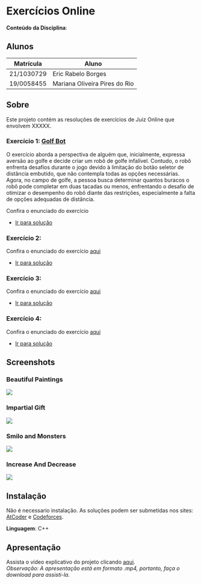 # Exercícios Online

**Conteúdo da Disciplina**: <br>

## Alunos
|Matrícula | Aluno |
| -- | -- |
| 21/1030729  |  Eric Rabelo Borges |
| 19/0058455  |  Mariana Oliveira Pires do Rio |

## Sobre 
Este projeto contém as resoluções de exercícios de Juiz Online que envolvem XXXXX. 

### Exercício 1:  [Golf Bot](http://uva.onlinejudge.org/index.php?option=com_onlinejudge&Itemid=8&category=24&page=show_problem&problem=4744)
O exercício aborda a perspectiva de alguém que, inicialmente, expressa aversão ao golfe e decide criar um robô de golfe infalível. Contudo, o robô enfrenta desafios durante o jogo devido à limitação do botão seletor de distância embutido, que não contempla todas as opções necessárias. Agora, no campo de golfe, a pessoa busca determinar quantos buracos o robô pode completar em duas tacadas ou menos, enfrentando o desafio de otimizar o desempenho do robô diante das restrições, especialmente a falta de opções adequadas de distância.

Confira o enunciado do exercício []()

- [Ir para solução](Soluções/)

### Exercício 2: []()


Confira o enunciado do exercício [aqui]()

- [Ir para solução](Soluções/)
### Exercício 3: []()


Confira o enunciado do exercício [aqui]()

- [Ir para solução](Soluções/)

### Exercício 4: []()


Confira o enunciado do exercício [aqui]()

- [Ir para solução](Soluções/)


## Screenshots

### Beautiful Paintings
![](Assets/)

### Impartial Gift
![](Assets/)

### Smilo and Monsters
![](Assets/)

### Increase And Decrease
![](Assets/)

## Instalação 
Não é necessario instalação. As soluções podem ser submetidas nos sites: [AtCoder](https://atcoder.jp/) e [Codeforces](https://codeforces.com/).

**Linguagem**: C++<br>

## Apresentação
Assista o vídeo explicativo do projeto clicando [aqui](/). <br>
*Observação: A apresentação está em formato .mp4, portanto, faça o download para assisti-la.*